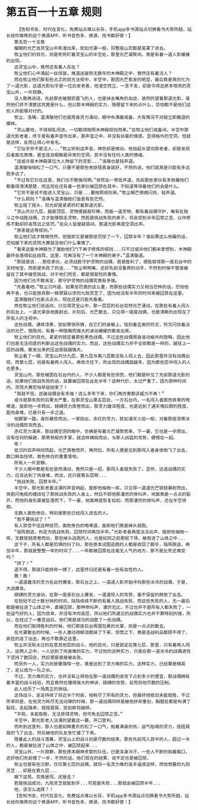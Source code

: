 # 第五百一十五章 规则
        【告知书友，时代在变化，免费站点难以长存，手机app多书源站点切换看书大势所趋，站长给你推荐的这个换源APP，听书音色多、换源、找书都好使！】
       第五百一十五章
       耀眼的光芒自灵宝山中弥漫出来，犹如光罩一般，将整座山峦都是笼罩了进去。
       牧尘他们的目光，则是死死盯着灵宝山的半空处，那里光芒凝聚间，竟是有着一道人影缓缓的出现。
       这灵宝山中，竟然还有着人存在？
       牧尘他们心中涌起一丝惊骇，难道这破败无数年的木神殿之中，竟然还有着活人？
       而在牧尘他们那有些忐忑的目光注视中，半空中，那团光芒愈发的明显，最后竟是真的化为了一道光影，这道光影似乎是一位白发老者，他凌空而立，一言不发，却是令得这原本喧闹的灵宝山外，一片寂静。
       没人敢再说话，先前那些被狼狈震飞的人，也是抹去嘴角的血迹，骇然的望着那道光影，虽然他们并不清楚这究竟是什么，但以那木神殿的实力，随便留下来的点什么，恐怕都不是他们这些人所能够对付的。
       牧尘，洛璃，温清璇他们也是周身灵力涌动，眼中布满着戒备，大有情况不对就立即撤退的模样。
       “灵山重地，不得胡乱闯进，一切都得按照木神殿规则而来。”在牧尘他们戒备间，半空中那道光影老者，终于是有着声音传出来，那声音之中，并没有丝毫的情感，显得格外的空洞，但就是这样，反而让得心中发毛。
       “它似乎并不是活人...”牧尘听到这声音，神色却是微动，他抬起头望向那老者，却是发现后者面无表情，甚至连双眼都是异常的空洞，其中没有任何人类的情绪。
       “这或许是木神殿某位大人物留下的灵影...”洛璃也是轻声道。
       温清璇悄悄松了一口气，只要不是那些老妖怪真身就好，不然的话，他们就真是只能有多远跑多远了。
       “不过有它拦在这里，我们也不敢强闯啊。”徐荒在一旁低声道，先前那些家伙有多倒霉他们都看得清清楚楚，而且现在还有着一些家伙被囚禁在其中，不知道等待着他们的会是什么。
       “它并不是说不能进入灵宝山，只是...要按照规则来。”牧尘眼芒微微闪烁，轻声道。
       “什么规则？”洛璃与温清璇她们皆是有些茫然。
       牧尘摇了摇头，目光却是紧紧的盯着那道光影。
       “灵山共分九层，越是顶层，灵物便越是珍稀，而每一道灵物，都有着战偶守护，唯有在独斗之中战胜战偶，方才能够取走灵物，而若是挑战失败的弟子，将会受到半年囚禁之苦，以作修炼不勤却好高骛远之惩罚。”在众人皆是疑惑间，那道光影再度空洞出声。
       “原来是这等规则。”
       牧尘他们这才微微恍然，但旋即又是被那惩罚惊了一下，囚禁半年？谁如果这么倒霉的话，恐怕接下来的灵院大赛就没他们什么事情了。
       “看来这是木神殿为了激励他们门下弟子修炼的规则...只不过或许他们都未曾想到，木神殿最终会落得如此结局，这里，可再没有了一个木神殿的弟子。”温清璇道。
       “那就是说...那些家伙，必须战胜守护灵物的战偶，若是胜利了，便能取得那一座石台中的天材地宝，而若是失败了的话...”牧尘咧咧嘴，还好先前没鲁莽的动手，不然到时候不管谁被留在了其中接受挑战，对于他们而言，都是很冒险的事情。
       因为他们也不敢肯定，那守护灵物的战偶究竟有多强。
       “先看看吧。”牧尘沉吟道，如果惩罚真的这么重，而那些战偶实力又相当恐怖的话，恐怕他再不舍，也只能放弃那一株梦寐以求的九阳灵芝了，因为他没有半年的时间来被囚禁在这里。
       温清璇她们也是点点头，现在还是只能先看看。
       而在牧尘他们说话间，只见得灵宝山中，那一层层的石台突然光芒涌动，在那些有着人闯入的石台上，一道光束自地面射出，片刻后，光芒散去，只见得一座座战偶，也是清晰的出现在了所有人的注视中。
       这些战偶，通体漆黑，犹如黑铁所铸，在它们的身躯上，铭刻着玄奥的符文，符文闪烁着淡淡的光芒，隐隐间，有着一种隐晦而强大的波动缓缓的散发出来。
       牧尘他们的目光，紧紧的锁定着那些黑色战偶，不过这些战偶周身波动格外的隐晦，因此他们也是无法彻底的判断出这些战偶的实力，而且，这些战偶实力并不全部都是一样的，越往上一层的战偶，散发出来的压迫感就越强大。
       牧尘看了一眼，灵宝山共分九层，第九层与第八层都没有人闯上去，因此那里并没有战偶出现，而第七层，则是有着两人闯入，再依次往下，所出现的战偶就越多，因为那些层中闯入的人也更多。
       灵宝山内，那些被困在石台内的人，不少人都是有些惊慌，他们都是听见了先前那道光影的话，如果他们挑战失败的话，就要被囚禁在此处半年？这种代价，太过严重了，因为那种时间内，灵院大赛恐怕早就结束了！
       “我就不信，这破战偶会有多强！这么多年下来，你们再厉害都该威力不再！”
       或许是那失败的后果太严重，在那灵宝山第五层处，一方石台内，一名闯入者面色铁青的咆哮道，旋即他一步跨出，磅礴灵力席卷而出，那灵力雄浑程度，也是达到了通天境后期的程度，距肉身难，已是只有一步之遥。
       他脚掌一踏，身形暴掠而出，一掌拍出，赤红的灵力，犹如漫天火焰一般，对着那座漆黑冰冷的战偶怒攻而去。
       赤红灵力涌来，那战偶空洞的眼中，仿佛是有着光芒凝聚而来，下一霎，它也是一步跨出，没有任何的躲避，那黑铁般的手掌，就这样横拍而出，与那人凶猛的攻势，硬憾在一起。
       嘭！
       低沉的巨声响彻而起，光芒席卷而开，再然后，所有人便是见到那闯入者身体倒飞了出去，数口鲜血狂喷，面色惨白的重重落地。
       所有人一片安静。
       不少人眼中都是有些骇然涌动，竟然只是一招，那闯入者就失败了，显然，这道战偶的实力，应该达到了肉身难，而这，还只是第五层啊...
       “挑战失败，囚禁半年。”
       半空中，那光影老者淡漠的声音响起，旋即他袖袍一挥，只见得一道道光芒锁链暴射而出，快若闪电般的缠绕在了那挑战失败的人身上，然后不顾他那凄厉的惨叫声，地面竟是一点点的裂开，而他的身形直接坠落而下，下一霎，地面再度恢复如初，而那凄厉的惨叫声，还在半空徘徊。
       无数人面色惨白，特别是那些已经闯入进去的人。
       “我不要挑战了！”
       有人禁受不住这种惩罚，面色惨白的咆哮道，旋即他们竟是掉头就跑。
       “临阵脱逃，判定为挑战失败，囚禁时间再加半年。”光影老者再度淡淡出声，旋即他袖袍一挥，无数锁链席卷而出，那些掉头逃跑的人，也是如同之前那般下场，被吞进了山体之中...
       这下子，所有人都是恐惧的抖了抖，那些原本试图逃跑的人都是收回了脚步，临阵脱逃，再加半年，那就是整整一年的时间了...一年都被囚禁在这毫无人气的地方，那不是比死还难受吗？
       “拼了！”
       退不得，那就只能拼命一搏了，这里终归还是有着一些有血性的人。
       轰！轰！
       一道道雄浑的灵力在此时爆发，那石台之上，一道道人影开始冲向那些冰冷的战偶，于是，大战爆发。
       磅礴的灵力波动，在那一座座石台上爆发，一道道惊人的攻势，毫不保留的释放了出去。
       在短短不过十数分钟的时间，陆陆续续不断的有着人挑战失败，而这些失败的人，无一最后都是被扯进了山体之中，直接囚禁，那种惨叫声，凄厉无比，不过也并不是所有人都失败了，一些运气好的人，因为侥幸，并没有冲向高层，所以他们所遇见的战偶实力也并不算特别的强，所以，在经过了一番苦战后，他们竟是成功的战胜了一些战偶。
       而在他们取得胜利的时候，他们那座石台周围包裹的光罩，则是一点点的散去。
       在光罩散去的时候，一些人激动得眼泪都掉了下来，惊慌之下，竟是连战利品都顾不得了，疯狂的逃了出去，再也不敢靠近这里。
       牧尘并没有太过的在意其他层的战斗，他的目光，只是锁定在第七层，那里，只有着两人闯入，这两人之中，一人达到了肉身难的实力，不过他的这种实力，只是在那一道冰冷的战偶进攻下坚持了数回合，然后便是直接被击败。
       而另外一人，实力则是要强悍一些，竟是达到了灵力难的实力，这种实力，已经算是精英了，足以成为一队之长。
       不过，灵力难的实力，也并没有让得他在那一道战偶的进攻下占到多少的便宜，那战偶拥有着丰富的战斗经验，而且竟然也懂得强大的神诀，磅礴的攻势，反而将他尽数的压制。
       此人经历了一场真正的惨战。
       这场战斗，足足持续了将近半个时辰，他耗尽了所有的灵力，但最终他依旧未能取胜，不过所幸的是，在他灵力耗尽无法动弹的时候，那一道战偶同样是被他拼命重创，胸膛处都是布满了裂纹，走起路来，摇摇晃晃，犹如即将破碎。
       “平局，未能取胜，无法获得灵物，但可免去囚禁之苦。”
       半空中，那光影老人淡漠的望着这一幕，开口宣判。
       而听到这宣判，那人也是如释重负的松了一口气，拖着满身的伤，运气枯竭的灵力，摇摇晃晃的飞了出去，然后被他的队友急忙接了下来。
       随着此人的战斗落幕，灵宝山上的战斗则是尽数的结束，那些先前闯入其中的人，超过一半的人，都是被扯进了山体之中，被囚禁起来...
       灵宝山外，一片寂静，那些原本眼神贪婪的队伍，已是浑身冷汗，一些人不断的拍着胸口，还好他们先前慢了一步，不然的话，他们现在的结果，说不定也是被囚禁。
       牧尘也是有些沉默，仅仅第七层的战偶，就将一名灵力难的高手逼成这样，而他想要的九阳灵芝...却是在第九层...
       眼下这局，究竟是闯，还是走？
       若是挑战成功，九阳灵芝就能到手...可若是失败...那就会被囚禁半年...
       他，该怎么选择？！
       【告知书友，时代在变化，免费站点难以长存，手机app多书源站点切换看书大势所趋，站长给你推荐的这个换源APP，听书音色多、换源、找书都好使！】